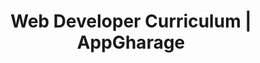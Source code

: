 ---
title: Web Developer Curriculum | AppGharage
lang: en-US

meta:
  - name: description
    content: The Curriculum for Web Developers
  - name: keywords
    content: web developer software appgharage

home: true
actionText: Get Started →
actionLink: /core/
features:
- title: The Core 
  details: Everything under this is essential irrespective of the track you choose to master or learn.
- title: The Frontend Track
  details: Teaches you how to build User Interfaces for Applications to interact with the Backend
- title: The Backend Track
  details: This track guides you on how to write Applications or Business logic for the Frontend 

footer: MIT Licensed | Copyright © 2018-present AppGharage
---